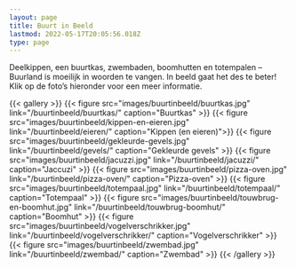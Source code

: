 ```yaml
---
layout: page
title: Buurt in Beeld
lastmod: 2022-05-17T20:05:56.018Z
type: page
---
```

Deelkippen, een buurtkas, zwembaden, boomhutten en totempalen – Buurland is moeilijk in woorden te vangen. In beeld gaat het des te beter! Klik op de foto’s hieronder voor een meer informatie.

{{< gallery >}}
  {{< figure src="images/buurtinbeeld/buurtkas.jpg" link="/buurtinbeeld/buurtkas/" caption="Buurtkas" >}} 
  {{< figure src="images/buurtinbeeld/kippen-en-eieren.jpg" link="/buurtinbeeld/eieren/" caption="Kippen (en eieren)">}}
  {{< figure src="images/buurtinbeeld/gekleurde-gevels.jpg" link="/buurtinbeeld/gevels/" caption="Gekleurde gevels" >}}
  {{< figure src="images/buurtinbeeld/jacuzzi.jpg" link="/buurtinbeeld/jacuzzi/" caption="Jaccuzi" >}}
  {{< figure src="images/buurtinbeeld/pizza-oven.jpg" link="/buurtinbeeld/pizza-oven/" caption="Pizza-oven" >}} 
  {{< figure src="images/buurtinbeeld/totempaal.jpg" link="/buurtinbeeld/totempaal/" caption="Totempaal" >}} 
  {{< figure src="images/buurtinbeeld/touwbrug-en-boomhut.jpg" link="/buurtinbeeld/touwbrug-boomhut/" caption="Boomhut" >}}
  {{< figure src="images/buurtinbeeld/vogelverschrikker.jpg" link="/buurtinbeeld/vogelverschrikker/" caption="Vogelverschrikker" >}}
  {{< figure src="images/buurtinbeeld/zwembad.jpg" link="/buurtinbeeld/zwembad/" caption="Zwembad" >}} 
{{< /gallery >}}

